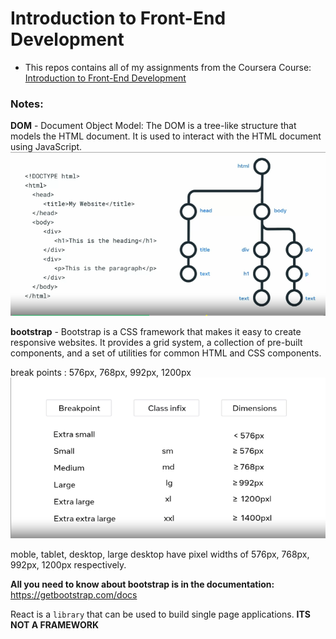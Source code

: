 # Introduction to Front-End Development

- This repos contains all of my assignments from the Coursera Course: [Introduction to Front-End Development](https://www.coursera.org/learn/introduction-to-front-end-development?specialization=meta-front-end-developer)

### Notes:
__DOM__ - Document Object Model: The DOM is a tree-like structure that models the HTML document. It is used to interact with the HTML document using JavaScript.
<img src="./Assets/DOM.png">


__bootstrap__ - Bootstrap is a CSS framework that makes it easy to create responsive websites. It provides a grid system, a collection of pre-built components, and a set of utilities for common HTML and CSS components.

break points : 576px, 768px, 992px, 1200px
<img src="./Assets/boostrap-breakpoints.png">

moble, tablet, desktop, large desktop have pixel widths of 576px, 768px, 992px, 1200px respectively.

__All you need to know about bootstrap is in the documentation:__ https://getbootstrap.com/docs

React is a `library` that can be used to build single page applications. __ITS NOT A FRAMEWORK__

